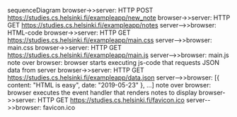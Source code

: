 sequenceDiagram
browser->>server: HTTP POST https://studies.cs.helsinki.fi/exampleapp/new_note
browser->>server: HTTP GET https://studies.cs.helsinki.fi/exampleapp/notes
server-->>browser: HTML-code
browser->>server: HTTP GET https://studies.cs.helsinki.fi/exampleapp/main.css
server-->>browser: main.css
browser->>server: HTTP GET https://studies.cs.helsinki.fi/exampleapp/main.js
server-->>browser: main.js
note over browser: browser starts executing js-code that requests JSON data from server 
browser->>server: HTTP GET https://studies.cs.helsinki.fi/exampleapp/data.json
server-->>browser: [{ content: "HTML is easy", date: "2019-05-23" }, ...]
note over browser: browser executes the event handler that renders notes to display
browser->>server: HTTP GET https://studies.cs.helsinki.fi/favicon.ico
server-->>browser: favicon.ico